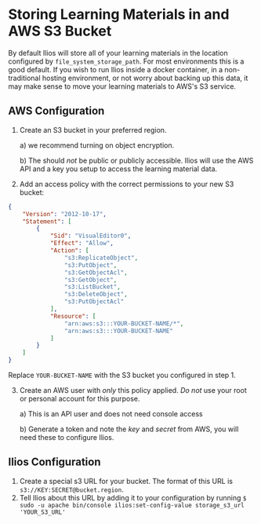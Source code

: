 # Storing Learning Materials in and AWS S3 Bucket

By default Ilios will store all of your learning materials in the location
configured by `file_system_storage_path`. For most environments this is a
good default. If you wish to run Ilios inside a docker container, in a
non-traditional hosting environment, or not worry about backing up this data,
it may make sense to move your learning materials to AWS's S3 service. 

## AWS Configuration

1) Create an S3 bucket in your preferred region.

    a) we recommend turning on object encryption.
    
    b) The should *not* be public or publicly accessible. Ilios will use the AWS API and a key you
    setup to access the learning material data.

2) Add an access policy with the correct permissions to your new S3 bucket:

```json 
{
    "Version": "2012-10-17",
    "Statement": [
        {
            "Sid": "VisualEditor0",
            "Effect": "Allow",
            "Action": [
                "s3:ReplicateObject",
                "s3:PutObject",
                "s3:GetObjectAcl",
                "s3:GetObject",
                "s3:ListBucket",
                "s3:DeleteObject",
                "s3:PutObjectAcl"
            ],
            "Resource": [
                "arn:aws:s3:::YOUR-BUCKET-NAME/*",
                "arn:aws:s3:::YOUR-BUCKET-NAME"
            ]
        }
    ]
}
```

Replace `YOUR-BUCKET-NAME` with the S3 bucket you configured in step 1.


3) Create an AWS user with *only* this policy applied. *Do not* use your root or personal 
account for this purpose.
    
    a) This is an API user and does not need console access
    
    b) Generate a token and note the *key* and *secret* from AWS, you will need these to configure Ilios.
    

## Ilios Configuration

1) Create a special s3 URL for your bucket. The format of this URL is `s3://KEY:SECRET@bucket.region`.
2) Tell Ilios about this URL by adding it to your configuration by running `$ sudo -u apache bin/console ilios:set-config-value storage_s3_url 'YOUR_S3_URL'`

